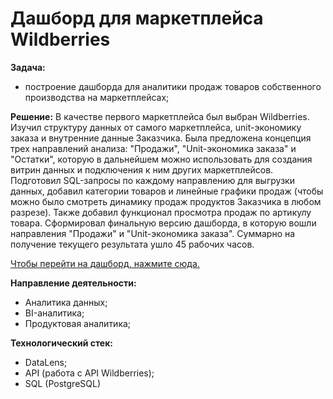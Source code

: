 # Дашборд для маркетплейса Wildberries
**Задача:**
- построение дашборда для аналитики продаж товаров собственного производства на маркетплейсах;

**Решение:**
В качестве первого маркетплейса был выбран Wildberries. Изучил структуру данных от самого маркетплейса, unit-экономику заказа и внутренние данные Заказчика. 
Была предложена концепция трех направлений анализа: "Продажи", "Unit-экономика заказа" и "Остатки", которую в дальнейшем можно использовать для создания витрин данных и подключения к ним других маркетплейсов.
Подготовил SQL-запросы по каждому направлению для выгрузки данных, добавил категории товаров и линейные графики продаж (чтобы можно было смотреть динамику продаж продуктов Заказчика в любом разрезе).
Также добавил функционал просмотра продаж по артикулу товара. 
Сформировал финальную версию дашборда, в которую вошли направления "Продажи" и "Unit-экономика заказа". Суммарно на получение текущего результата ушло 45 рабочих часов.


[Чтобы перейти на дашборд, нажмите сюда.](https://datalens.yandex.ru/bhp4tts97kt40-dashbord-po-prodazham-unit-ekonomike-ostatkam-i-oborac)


**Направление деятельности:**
- Аналитика данных;
- BI-аналитика;
- Продуктовая аналитика;

**Технологический стек:**
- DataLens;
- API (работа с API Wildberries);
- SQL (PostgreSQL)
